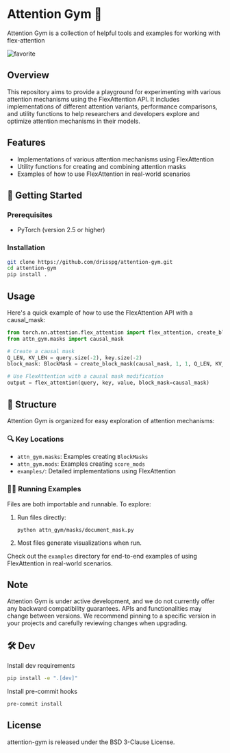 # Attention Gym 💪
Attention Gym is a collection of helpful tools and examples for working with flex-attention

![favorite](https://github.com/user-attachments/assets/3747fd24-1282-4d65-9072-882e55dad0ad)

## Overview

This repository aims to provide a playground for experimenting with various attention mechanisms using the FlexAttention API. It includes implementations of different attention variants, performance comparisons, and utility functions to help researchers and developers explore and optimize attention mechanisms in their models.

## Features

- Implementations of various attention mechanisms using FlexAttention
- Utility functions for creating and combining attention masks
- Examples of how to use FlexAttention in real-world scenarios

## 🚀 Getting Started

### Prerequisites

- PyTorch (version 2.5 or higher)

### Installation

```bash
git clone https://github.com/drisspg/attention-gym.git
cd attention-gym
pip install .
```

## Usage

Here's a quick example of how to use the FlexAttention API with a causal_mask:

```python
from torch.nn.attention.flex_attention import flex_attention, create_block_mask
from attn_gym.masks import causal_mask

# Create a causal mask
Q_LEN, KV_LEN = query.size(-2), key.size(-2)
block_mask: BlockMask = create_block_mask(causal_mask, 1, 1, Q_LEN, KV_LEN)

# Use FlexAttention with a causal mask modification
output = flex_attention(query, key, value, block_mask=causal_mask)
```
## 📁 Structure

Attention Gym is organized for easy exploration of attention mechanisms:

### 🔍 Key Locations
- `attn_gym.masks`: Examples creating `BlockMasks`
- `attn_gym.mods`: Examples creating `score_mods`
- `examples/`: Detailed implementations using FlexAttention

### 🏃‍♂️ Running Examples
Files are both importable and runnable. To explore:

1. Run files directly:
   ```Shell
   python attn_gym/masks/document_mask.py
   ```
2. Most files generate visualizations when run.

Check out the `examples` directory for end-to-end examples of using FlexAttention in real-world scenarios.

## Note
Attention Gym is under active development, and we do not currently offer any backward compatibility guarantees. APIs and functionalities may change between versions. We recommend pinning to a specific version in your projects and carefully reviewing changes when upgrading.

## 🛠️ Dev

Install dev requirements
```Bash
pip install -e ".[dev]"
```

Install pre-commit hooks
```Bash
pre-commit install
```


## License
attention-gym is released under the BSD 3-Clause License.
